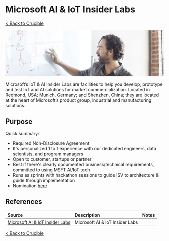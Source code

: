 # Microsoft AI & IoT Insider Labs

[< Back to Crucible](./)

![AI IoT Insider Lab](./Library/applytoiotinsiders.jpg)

Microsoft’s IoT & AI Insider Labs are facilities to help you develop, prototype and test IoT and AI solutions for market commercialization. Located in Redmond, USA; Munich, Germany; and Shenzhen, China; they are located at the heart of Microsoft’s product group, industrial and manufacturing solutions.

## Purpose

Quick summary:
- Required Non-Disclosure Agreement
- It's personalized 1 to 1 experience with our dedicated engineers, data scientists, and program managers
- Open to customer, startups or partner
- Best if there's clearly documented business/technical requirements, committed to using MSFT AI/IoT tech
- Runs as sprints with hackathon sessions to guide ISV to architecture & guide through implementation
- Nomination [here](https://aiotlabs.microsoft.com/p/apply)

## References


Source | Description | Notes
:----- | :-----  | :-----
[Microsoft AI & IoT Insider Labs](https://aiotlabs.microsoft.com/p/apply)| Microsoft AI & IoT Insider Labs

[< Back to Crucible](./)